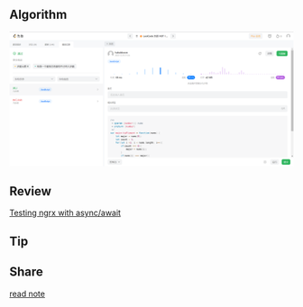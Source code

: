 ## Algorithm

![](../../images/temp/haha-2022-12-29.png)

## Review

[Testing ngrx with async/await](https://steady-resolution-1c6.notion.site/week5-12-29-b4de7791df9a4fecbe02926d266d755f)

## Tip

## Share

[read note](https://steady-resolution-1c6.notion.site/RxJS-ecddd49bb2ac48fbbbbd4871b7a05bac)
